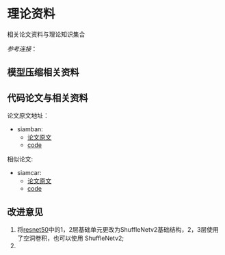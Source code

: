 # 理论资料
相关论文资料与理论知识集合

_参考连接_：

## 模型压缩相关资料


## 代码论文与相关资料

论文原文地址：
- siamban:
   - [论文原文](https://arxiv.org/abs/2003.06761)
   - [code](https://github.com/hqucv/siamban)
   
相似论文:
- siamcar: 
   - [论文原文](https://arxiv.org/abs/1911.07241)
   - [code](https://github.com/ohhhyeahhh/SiamCAR)


## 改进意见
1. 将[resnet50](https://github.com/IRLSCU/siamban/blob/20210414_model-amend/siamban/models/backbone/resnet_atrous.py)中的1，2层基础单元更改为ShuffleNetv2基础结构，2，3层使用了空洞卷积，也可以使用 ShuffleNetv2;
2. 
